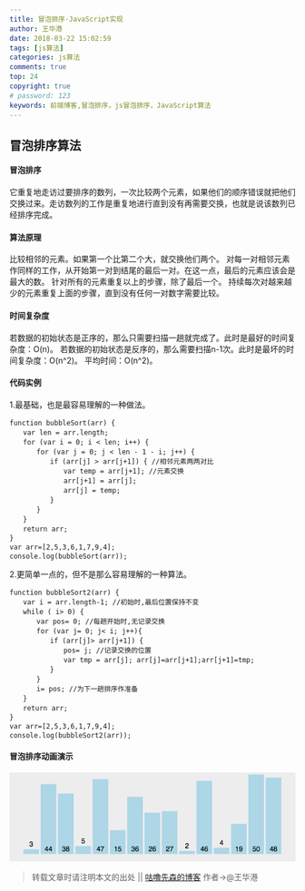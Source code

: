 ```yaml
---
title: 冒泡排序·JavaScript实现
author: 王华港
date: 2018-03-22 15:02:59
tags: [js算法]
categories: js算法
comments: true
top: 24
copyright: true
# password: 123
keywords: 前端博客,冒泡排序，js冒泡排序，JavaScript算法
---
```

## 冒泡排序算法
#### 冒泡排序
它重复地走访过要排序的数列，一次比较两个元素，如果他们的顺序错误就把他们交换过来。走访数列的工作是重复地进行直到没有再需要交换，也就是说该数列已经排序完成。
#### 算法原理
比较相邻的元素。如果第一个比第二个大，就交换他们两个。
对每一对相邻元素作同样的工作，从开始第一对到结尾的最后一对。在这一点，最后的元素应该会是最大的数。
针对所有的元素重复以上的步骤，除了最后一个。
持续每次对越来越少的元素重复上面的步骤，直到没有任何一对数字需要比较。
#### 时间复杂度
若数据的初始状态是正序的，那么只需要扫描一趟就完成了。此时是最好的时间复杂度：O(n)。
若数据的初始状态是反序的，那么需要扫描n-1次。此时是最坏的时间复杂度：O(n^2)。
平均时间：O(n^2)。
#### 代码实例
1.最基础，也是最容易理解的一种做法。
```
function bubbleSort(arr) {
　　var len = arr.length;
　　for (var i = 0; i < len; i++) {
　　　　for (var j = 0; j < len - 1 - i; j++) {
　　　　　　if (arr[j] > arr[j+1]) { //相邻元素两两对比
　　　　　　　　var temp = arr[j+1]; //元素交换
　　　　　　　　arr[j+1] = arr[j];
　　　　　　　　arr[j] = temp;
　　　　　　}
　　　　}
　　}
　　return arr;
}
var arr=[2,5,3,6,1,7,9,4];
console.log(bubbleSort(arr));
```
2.更简单一点的，但不是那么容易理解的一种算法。
```
function bubbleSort2(arr) {
　　var i = arr.length-1; //初始时,最后位置保持不变　　
　　while ( i> 0) {
　　　　var pos= 0; //每趟开始时,无记录交换
　　　　for (var j= 0; j< i; j++){
　　　　　　if (arr[j]> arr[j+1]) {
　　　　　　　　pos= j; //记录交换的位置
　　　　　　　　var tmp = arr[j]; arr[j]=arr[j+1];arr[j+1]=tmp;
　　　　　　}
　　　　}
　　　　i= pos; //为下一趟排序作准备
　　}
　　return arr;
}
var arr=[2,5,3,6,1,7,9,4];
console.log(bubbleSort2(arr)); 
```
#### 冒泡排序动画演示
![](/images/px/mp.gif)

>转载文章时请注明本文的出处 || [咕噜先森的博客](http://www.blog.54whg.cn) 作者->@王华港


<script>
var _hmt = _hmt || [];
(function() {
  var hm = document.createElement("script");
  hm.src = "https://hm.baidu.com/hm.js?cb26b3220fad854a3119dd8d11ddc6eb";
  var s = document.getElementsByTagName("script")[0]; 
  s.parentNode.insertBefore(hm, s);
})();
</script>
 